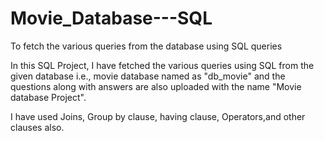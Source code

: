 # Movie_Database---SQL
To fetch the various queries from the database using SQL queries


In this SQL Project, I have fetched the various queries using SQL from the given
database i.e., movie database named as "db_movie" and the questions along with answers
are also uploaded with the name "Movie database Project".

I have used Joins, Group by clause, having clause, Operators,and other clauses also.
